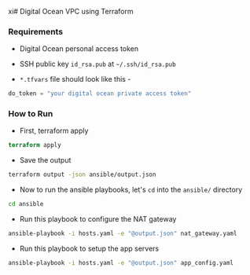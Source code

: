 xi# Digital Ocean VPC using Terraform


### Requirements

- Digital Ocean personal access token

- SSH public key `id_rsa.pub` at `~/.ssh/id_rsa.pub`

- `*.tfvars` file should look like this -
```terraform
do_token = "your digital ocean private access token"
```

### How to Run

- First, terraform apply
```terraform
terraform apply
```
- Save the output
```bash
terraform output -json ansible/output.json
```
- Now to run the ansible playbooks, let's `cd` into the `ansible/` directory
```bash
cd ansible
```
 - Run this playbook to configure the NAT gateway
```bash
ansible-playbook -i hosts.yaml -e "@output.json" nat_gateway.yaml
```
- Run this playbook to setup the app servers
```bash
ansible-playbook -i hosts.yaml -e "@output.json" app_config.yaml
```
